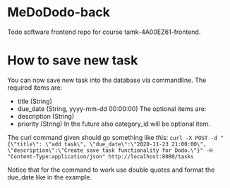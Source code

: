 # MeDoDodo-back

Todo software frontend repo for course tamk-4A00EZ61-frontend.

# How to save new task

You can now save new task into the database via commandline.
The required items are:

- title (String)
- due_date (String, yyyy-mm-dd 00:00:00)
  The optional items are:
- description (String)
- priority (String)
  In the future also category_id will be optional item.

The curl command given should go something like this:
`curl -X POST -d "{\"title\": \"add task\", \"due_date\":\"2020-11-23 21:00:00\", \"description\":\"Create save task functionality for Dodo.\"}" -H "Content-Type:application/json" http://localhost:8080/tasks `

Notice that for the command to work use double quotes and format the due_date like in the example.
